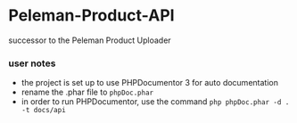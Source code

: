# Peleman-Product-API
successor to the Peleman Product Uploader

### user notes
* the project is set up to use PHPDocumentor 3 for auto documentation
* rename the .phar file to `phpDoc.phar`
* in order to run PHPDocumentor, use the command `php phpDoc.phar -d . -t docs/api`

